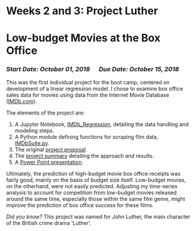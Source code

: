 # Weeks 2 and 3: Project Luther
# Low-budget Movies at the Box Office

### _Start Date: October 01, 2018_ &emsp; _Due Date: October 15, 2018_

This was the first individual project for the boot camp, centered on development of a linear regression model.  I chose to examine box office sales data for movies using data from the Internet Movie Database ([IMDb.com](https://www.imdb.com/search/title)).

The elements of the project are:  
1. A Jupyter Notebook, [IMDb_Regression](IMDb_Regression.ipynb), detailing the data handling and modeling steps.
2. A Python module defining functions for scraping film data, [IMDbSuite.py](IMDbSuite.py).
3. The original [project proposal](Project2_Proposal.pdf).
4. The [project summary](Project2_Summary.pdf) detailing the approach and results.
5. A [Power Point presentation](Project2_Presentation.pptx).

Ultimately, the prediction of high-budget movie box office receipts was fairly good, mainly on the basis of budget size itself. Low-budget movies, on the otherhand, were not easily predicted. Adjusting my time-series analysis to account for competition from low-budget movies released around the same time, especially those within the same film genre, might improve the prediction of box office success for these films.

_Did you know?_  This project was named for John Luther, the main character of the British crime drama 'Luther'.
